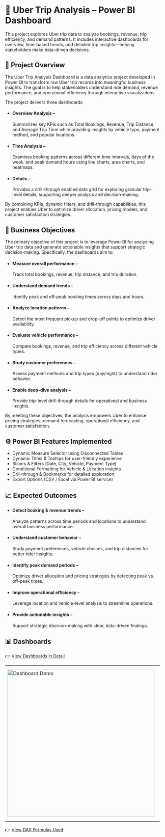 # 🚖 Uber Trip Analysis – Power BI Dashboard

This project explores Uber trip data to analyze bookings, revenue, trip efficiency, and demand patterns.
It includes interactive dashboards for overview, time-based trends, and detailed trip insights—helping stakeholders make data-driven decisions.

## 📌 Project Overview
The Uber Trip Analysis Dashboard is a data analytics project developed in Power BI to transform raw Uber trip records into meaningful business insights.
The goal is to help stakeholders understand ride demand, revenue performance, and operational efficiency through interactive visualizations.

The project delivers three dashboards:

* #### Overview Analysis – 
    Summarizes key KPIs such as Total Bookings, Revenue, Trip Distance, and Average Trip Time while providing insights by vehicle type, payment method, and popular locations.

* #### Time Analysis – 
    Examines booking patterns across different time intervals, days of the week, and peak demand hours using line charts, area charts, and heatmaps.

* #### Details – 
    Provides a drill-through enabled data grid for exploring granular trip-level details, supporting deeper analysis and decision-making.

By combining KPIs, dynamic filters, and drill-through capabilities, this project enables Uber to optimize driver allocation, pricing models, and customer satisfaction strategies.
## 🎯 Business Objectives
   The primary objective of this project is to leverage Power BI for analyzing Uber trip data and generate actionable insights that support strategic decision-making. Specifically, the dashboards aim to:

* #### Measure overall performance –
    Track total bookings, revenue, trip distance, and trip duration.

* #### Understand demand trends – 
    Identify peak and off-peak booking times across days and hours.

* #### Analyze location patterns – 
    Detect the most frequent pickup and drop-off points to optimize driver availability.

* #### Evaluate vehicle performance – 
    Compare bookings, revenue, and trip efficiency across different vehicle types.

* #### Study customer preferences – 
    Assess payment methods and trip types (day/night) to understand rider behavior.

* #### Enable deep-dive analysis – 
    Provide trip-level drill-through details for operational and business insights.

By meeting these objectives, the analysis empowers Uber to enhance pricing strategies, demand forecasting, operational efficiency, and customer satisfaction.

## ⚙️ Power BI Features Implemented
* Dynamic Measure Selector using Disconnected Tables
* Dynamic Titles & Tooltips for user-friendly experience
* Slicers & Filters (Date, City, Vehicle, Payment Type)
* Conditional Formatting for Vehicle & Location insights
* Drill-through & Bookmarks for detailed exploration
*  Export Options (CSV / Excel via Power BI service)
  
## 📈 Expected Outcomes  
* #### Detect booking & revenue trends –  
  Analyze patterns across time periods and locations to understand overall business performance.  
* #### Understand customer behavior –  
  Study payment preferences, vehicle choices, and trip distances for better rider insights.  
* #### Identify peak demand periods –  
  Optimize driver allocation and pricing strategies by detecting peak vs. off-peak times.  
* #### Improve operational efficiency –  
  Leverage location and vehicle-level analysis to streamline operations.  
* #### Provide actionable insights –  
  Support strategic decision-making with clear, data-driven findings. 
  
## 📊 Dashboards  
👉 [View Dashboards in Detail](https://github.com/Jaykishan-Patel/uber-bookings-analytics/blob/main/DashBoard_Images_And_Video/DashBoard.md)

<table>
  <tr>
    <!-- Left side: GIF -->
    <td>
      <img src="https://github.com/user-attachments/assets/b7801013-f578-4d83-beae-6083482b0b88" alt="Dashboard Demo" width="480"/>
    </td>

<td>
      <table>
        <tr>
          <td><img src="https://github.com/user-attachments/assets/cee6a2a8-0039-4912-ab90-bc33432a5683" alt="Overview Dashboard" width="150"/></td>
          <td><img src="https://github.com/user-attachments/assets/368278a1-6c84-48ab-ac0e-2340de372743" alt="Time Analysis Dashboard" width="150"/></td>
        </tr>
        <tr>
          <td><img src="https://github.com/user-attachments/assets/671ebf26-74ca-437e-9341-21b682fe7ca1" alt="Details Dashboard" width="150"/></td>
          <td><img src="https://github.com/user-attachments/assets/e4e09187-dd57-4566-aac0-a30acdc372d1" alt="Location Analysis" width="150"/></td>
        </tr>
        <tr>
          <td colspan="2" align="center">
            <img src="https://github.com/user-attachments/assets/4d1bf3ed-c56e-4dc9-8cb6-89b98138c047" alt="Vehicle Type Analysis" width="150"/>
          </td>
        </tr>
      </table>
    </td>
  </tr>
</table>

👉 [View DAX Formulas Used](https://github.com/Jaykishan-Patel/uber-bookings-analytics/blob/main/DAX_Measures.md)
